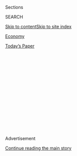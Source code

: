 <div id="app">

<div>

<div>

<div>

<div class="NYTAppHideMasthead css-1q2w90k e1suatyy0">

<div class="section css-ui9rw0 e1suatyy2">

<div class="css-eph4ug er09x8g0">

<div class="css-6n7j50">

</div>

<span class="css-1dv1kvn">Sections</span>

<div class="css-10488qs">

<span class="css-1dv1kvn">SEARCH</span>

</div>

[Skip to content](#site-content)[Skip to site
index](#site-index)

</div>

<div id="masthead-section-label" class="css-1wr3we4 eaxe0e00">

[Economy](https://www.nytimes3xbfgragh.onion/section/business/economy)

</div>

<div class="css-10698na e1huz5gh0">

</div>

</div>

<div id="masthead-bar-one" class="section hasLinks css-15hmgas e1csuq9d3">

<div class="css-uqyvli e1csuq9d0">

</div>

<div class="css-1uqjmks e1csuq9d1">

</div>

<div class="css-9e9ivx">

[](https://myaccount.nytimes3xbfgragh.onion/auth/login?response_type=cookie&client_id=vi)

</div>

<div class="css-1bvtpon e1csuq9d2">

[Today’s
Paper](https://www.nytimes3xbfgragh.onion/section/todayspaper)

</div>

</div>

</div>

</div>

<div data-aria-hidden="false">

<div id="site-content" data-role="main">

<div>

<div class="css-1aor85t" style="opacity:0.000000001;z-index:-1;visibility:hidden">

<div class="css-1hqnpie">

<div class="css-epjblv">

<span class="css-17xtcya">[Economy](/section/business/economy)</span><span class="css-x15j1o">|</span><span class="css-fwqvlz">Trump
Signs China Trade Deal, Putting Economic Conflict on
Pause</span>

</div>

<div class="css-k008qs">

<div class="css-1iwv8en">

<span class="css-18z7m18"></span>

<div>

</div>

</div>

<span class="css-1n6z4y">https://nyti.ms/2NvyD0j</span>

<div class="css-1705lsu">

<div class="css-4xjgmj">

<div class="css-4skfbu" data-role="toolbar" data-aria-label="Social Media Share buttons, Save button, and Comments Panel with current comment count" data-testid="share-tools">

  - 
  - 
  - 
  - 
    
    <div class="css-6n7j50">
    
    </div>

  - 
  - 

</div>

</div>

</div>

</div>

</div>

</div>

<div class="css-13pd83m">

</div>

<div id="top-wrapper" class="css-1sy8kpn">

<div id="top-slug" class="css-l9onyx">

Advertisement

</div>

[Continue reading the main
story](#after-top)

<div class="ad top-wrapper" style="text-align:center;height:100%;display:block;min-height:250px">

<div id="top" class="place-ad" data-position="top" data-size-key="top">

</div>

</div>

<div id="after-top">

</div>

</div>

<div>

<div id="sponsor-wrapper" class="css-1hyfx7x">

<div id="sponsor-slug" class="css-19vbshk">

Supported by

</div>

[Continue reading the main
story](#after-sponsor)

<div id="sponsor" class="ad sponsor-wrapper" style="text-align:center;height:100%;display:block">

</div>

<div id="after-sponsor">

</div>

</div>

<div class="css-186x18t">

</div>

<div class="css-1vkm6nb ehdk2mb0">

# Trump Signs China Trade Deal, Putting Economic Conflict on Pause

</div>

An initial pact, cooling tensions in an election year, follows months of
escalating tariffs and a trade war that seemed as if it would never end.

![<span class="css-16f3y1r e13ogyst0">President Trump called the initial
trade pact he signed with China a path “toward a future of fair and
reciprocal
trade.”</span><span class="css-cch8ym"><span class="css-1dv1kvn">Credit</span><span class="css-cnj6d5 e1z0qqy90" itemprop="copyrightHolder"><span class="css-1ly73wi e1tej78p0">Credit...</span><span>Mandel
Ngan/Agence France-Presse — Getty
Images</span></span></span>](https://static01.graylady3jvrrxbe.onion/images/2020/01/15/business/15dc-chinadeal/15dc-chinadeal-videoSixteenByNine3000.jpg)

<div class="css-18e8msd">

<div class="css-pdw9fk epjyd6m0">

<div class="css-1txwxcy ey68jwv0" data-aria-hidden="true">

[![Ana
Swanson](https://static01.graylady3jvrrxbe.onion/images/2018/12/10/multimedia/author-ana-swanson/author-ana-swanson-thumbLarge.png
"Ana Swanson")](https://www.nytimes3xbfgragh.onion/by/ana-swanson)[![Alan
Rappeport](https://static01.graylady3jvrrxbe.onion/images/2018/06/12/multimedia/author-alan-rappeport/author-alan-rappeport-thumbLarge-v2.png
"Alan Rappeport")](https://www.nytimes3xbfgragh.onion/by/alan-rappeport)

</div>

<div class="css-1baulvz">

By [<span class="css-1baulvz" itemprop="name">Ana
Swanson</span>](https://www.nytimes3xbfgragh.onion/by/ana-swanson) and
[<span class="css-1baulvz last-byline" itemprop="name">Alan
Rappeport</span>](https://www.nytimes3xbfgragh.onion/by/alan-rappeport)

</div>

</div>

  - 
    
    <div class="css-ld3wwf e16638kd2">
    
    Published Jan. 15, 2020Updated June 23,
    2020
    
    </div>

  - 
    
    <div class="css-4xjgmj">
    
    <div class="css-pvvomx" data-role="toolbar" data-aria-label="Social Media Share buttons, Save button, and Comments Panel with current comment count" data-testid="share-tools">
    
      - 
      - 
      - 
      - 
        
        <div class="css-6n7j50">
        
        </div>
    
      - 
      - 
    
    </div>
    
    </div>

</div>

</div>

<div class="section meteredContent css-1r7ky0e" name="articleBody" itemprop="articleBody">

<div class="css-1fanzo5 StoryBodyCompanionColumn">

<div class="css-53u6y8">

WASHINGTON — President Trump signed an [initial trade deal with
China](https://www.nytimes3xbfgragh.onion/2020/06/23/business/economy/trump-navarro-china-trade-deal.html)
on Wednesday, bringing [the first
chapter](https://www.nytimes3xbfgragh.onion/2020/01/15/upshot/china-us-trade-peace.html)
of a protracted and economically damaging fight with one of the world’s
largest economies to a close.

The pact is intended to open Chinese markets to more American companies,
increase farm and energy exports and [provide greater
protection](https://www.nytimes3xbfgragh.onion/2020/01/14/business/economy/trump-china-trade-deal.html)
for American technology and trade secrets. China has committed to buying
an additional $200 billion worth of American goods and services by 2021
and is expected to ease some of the tariffs it has placed on American
products.

But the agreement preserves the bulk of the tariffs that Mr. Trump has
placed on $360 billion worth of [Chinese
goods](https://www.nytimes3xbfgragh.onion/2018/08/21/business/economy/trump-china-tariffs-consumers.html),
and it maintains the threat of additional punishment if Beijing does not
live up to the terms of the deal.

</div>

</div>

<div class="css-1fanzo5 StoryBodyCompanionColumn">

<div class="css-53u6y8">

“Today we take a momentous step, one that has never been taken before
with China toward a future of fair and reciprocal trade with China,” Mr.
Trump said at a ceremony at the White House. “Together we are righting
the wrongs of the past.”

</div>

</div>

<div>

</div>

<div class="css-1fanzo5 StoryBodyCompanionColumn">

<div class="css-53u6y8">

The deal caps more than two years of tense negotiations and [escalating
threats](https://www.nytimes3xbfgragh.onion/2019/08/23/business/china-tariffs-trump.html)
that at times seemed destined to plunge the United States and China into
a permanent economic war. Mr. Trump, who campaigned for president in
2016 on a promise to get tough on China, pushed his negotiators to
rewrite trade terms that he said had destroyed American industry and
jobs, and he imposed record tariffs on Chinese goods in a gamble to get
Beijing to accede to his demands.

“As a candidate for president, I vowed strong action,” Mr. Trump said.
“Unlike those who came before me, I kept my promise.”

The agreement is a significant turning point in American trade policy
and the types of free-trade agreements that the United States has
typically supported. Rather than lowering tariffs to allow for the flow
of goods and services to meet market demand, this deal leaves a record
level of tariffs in place and forces China to buy $200 billion worth of
specific products within two years.

To Mr. Trump and other supporters, the approach corrects for past trade
deals that enabled corporate outsourcing and led to lost jobs and
industries. To critics, it is the type of managed trade approach that
the United States has long criticized, especially with regard to China
and its control over its economy.

</div>

</div>

<div class="css-1fanzo5 StoryBodyCompanionColumn">

<div class="css-53u6y8">

While other presidents have tried to change China’s economic approach,
Mr. Trump has leaned into it. The agreement stipulates that “China shall
ensure” that its purchases meet the $200 billion figure by 2021, all but
guaranteeing an export boom as Mr. Trump heads into the 2020 election.

“Although the administration claims it wants to enhance market forces in
China, the purchase commitments hailed by the president will only
strengthen the role of the state in the economy,” said Daniel Price, a
former George W. Bush administration official and the managing director
of Rock Creek Global Advisors.

The president’s approach may pay off politically. He will head into a
re-election campaign with a commitment from China to strengthen its
intellectual-property protections, make large purchases of American
products and pursue other economic changes that will benefit American
business.

China’s leader, Xi Jinping, said in a message conveyed to Mr. Trump that
the deal is “beneficial to both China, the U.S. — and the world.” Mr. Xi
also said the agreement showed that the two countries, “based on
equality and mutual respect, through dialogue and consultations,” can
find proper and effective solutions to problems.

At a lavish White House ceremony crowded with cabinet members, lawmakers
and executives from America’s biggest companies, Mr. Trump seized on the
signing as a counterweight to impeachment proceedings that were taking
place across town, where lawmakers were about to vote to approve House
prosecutors for a Senate trial.

</div>

</div>

<div>

</div>

<div class="css-1fanzo5 StoryBodyCompanionColumn">

<div class="css-53u6y8">

“They have a hoax going on over there — let’s take care of it,” he said.

But the agreement has plenty of critics in both parties, who say that
Mr. Trump’s tactics have been economically damaging and that the deal
leaves many important economic issues unresolved.

</div>

</div>

<div class="css-1fanzo5 StoryBodyCompanionColumn">

<div class="css-53u6y8">

Those include cybersecurity and China’s tight controls over how
companies handle data and cloud computing. China rejected demands that
the text include promises to refrain from hacking American companies,
insisting it was not a trade issue.

And the deal does little to resolve more pernicious structural issues
surrounding China’s approach, particularly its pattern of subsidizing
and supporting crucial industries that compete with American companies,
like solar energy and steel. American businesses blame those economic
practices for allowing cheap Chinese goods to flood the United States.

“A ceremony at the White House can’t hide the stark truth about the
‘Phase 1’ China trade deal: The deal does absolutely nothing to
curtail China’s subsidies to its manufacturers,” Scott Paul, president
of the Alliance for American Manufacturing, which includes manufacturers
and the United Steelworkers union, [said in a
tweet](https://twitter.com/ScottPaulAAM/status/1217491025079492608).
“All those ‘forgotten men and women’ in U.S. factories have, once
again, been forgotten.”

The administration has said it will address some of these changes in
Phase 2 of the negotiations and is keeping tariffs in place in part to
maintain leverage for the next round of talks. Mr. Trump said he would
remove all tariffs if the two sides reach agreement on the next phase.

“I will agree to take those tariffs off if we’re able to do Phase 2,” he
said.

But Mr. Trump has already kicked the deadline for another agreement past
the November election, and there is deep skepticism that the two
countries will reach another deal anytime soon.

As part of the deal, Mr. Trump agreed to reduce the rate on tariffs
imposed in September and forgo additional import taxes in the future.
But the United States will continue to maintain tariffs covering 65
percent of American imports from China, [according to
tracking](https://www.piie.com/blogs/trade-and-investment-policy-watch/phase-one-china-deal-steep-tariffs-are-new-normal)
by Chad Bown, a senior fellow at the Peterson Institute of International
Economics. That leaves the United States with an overall tariff rate
higher than that of any other advanced nation, as well as China, India
and Turkey.

China will still tax 57 percent of imports from the United States in
retaliation, according to Mr. Bown, though it’s possible some of those
levies may be waived in the weeks to come.

</div>

</div>

<div class="css-1fanzo5 StoryBodyCompanionColumn">

<div class="css-53u6y8">

The two sides did not immediately distribute copies of the agreement in
Chinese, raising the question of whether translation issues had been
fully resolved and whether the final text would be as demanding of the
Beijing government in the Chinese version as in the English version.

“We also need to be sure that the wording of the agreement is the same
in both the Chinese and English versions — history has shown that
mismatches become easily exploited loopholes,” said Ker Gibbs, the
president of the American Chamber of Commerce in Shanghai.

</div>

</div>

<div class="css-79elbk" data-testid="photoviewer-wrapper">

<div class="css-z3e15g" data-testid="photoviewer-wrapper-hidden">

</div>

<div class="css-1a48zt4 ehw59r15" data-testid="photoviewer-children">

![<span class="css-16f3y1r e13ogyst0" data-aria-hidden="true">China has
agreed to buy more American farm goods, including poultry, beef and
soybeans.</span><span class="css-cnj6d5 e1z0qqy90" itemprop="copyrightHolder"><span class="css-1ly73wi e1tej78p0">Credit...</span><span>Scott
Olson/Getty
Images</span></span>](https://static01.graylady3jvrrxbe.onion/images/2020/01/15/us/politics/15dc-chinadeal2/15dc-chinadeal2-articleLarge.jpg?quality=75&auto=webp&disable=upscale)

</div>

</div>

<div class="css-1fanzo5 StoryBodyCompanionColumn">

<div class="css-53u6y8">

While updates about the trade war transfixed investors for much of the
last two years, the official signing of the deal was greeted with
something of a shrug. The S\&P 500 rose roughly 0.2 percent. A gauge of
semiconductor companies, which have been particularly sensitive to the
trade war, fell more than 1 percent.

The deal came under fire from top Democrats, including Senator Chuck
Schumer of New York, who criticized the agreement for failing to address
China’s state-owned enterprises and industrial subsidies. He suggested
that President Xi was privately laughing at the United States and that
China has “taken President Trump to the cleaners.”

“This Phase 1 deal is an extreme disappointment to me and to millions
and millions of Americans who want to see us make China play fair,” Mr.
Schumer said on the Senate floor.

Wendy Cutler, a vice president at the Asia Society Policy Institute who
negotiated trade pacts for the Obama administration, called the gains
“meaningful, but modest.”

</div>

</div>

<div class="css-1fanzo5 StoryBodyCompanionColumn">

<div class="css-53u6y8">

“Because the United States was willing to compromise with China and not
press them on the most difficult issues, they were able to reach
positive ground,” she said.

The trade deal contains [a variety of
victories](https://www.nytimes3xbfgragh.onion/2020/01/14/business/economy/trump-china-trade-deal.html)
for American industry, including opening up markets for biotechnology,
beef and poultry. Banks, insurers, [drug
companies](https://www.nytimes3xbfgragh.onion/2019/08/27/business/china-cheap-drug-imports.html)
and the energy industry are also big beneficiaries.

China has also agreed not to force American companies to hand over their
technology as a condition of doing business there, under penalty of
further tariffs. And it will refrain from directing its companies to
obtain sensitive foreign technology through acquisitions. The agreement
also includes a pledge by both countries not to devalue their currencies
to [gain an
advantage](https://www.nytimes3xbfgragh.onion/2019/08/05/business/china-currency.html)
in export markets.

The president trumpeted many of China’s concessions during the signing
ceremony, singling out audience members who will benefit. He called out
a litany of Wall Street executives, many of whom have been pressing for
greater access to China’s financial services market, including Stephen
A. Schwarzman, the chief executive of the private equity firm the
Blackstone Group, and Kenneth C. Griffin, the billionaire founder of the
hedge fund Citadel. He also mentioned the chiefs of Boeing, Citibank,
Visa and the American International Group, and the chip makers Micron
and Qualcomm.

Referring to the energy purchases in the agreement, Mr. Trump told
Senator Joni Ernst, the Iowa Republican, who was in attendance: “You got
ethanol, so you can’t be complaining.”

But those victories have come at a heavy price. The uncertainty created
by Mr. Trump’s tariff threats and approach to trade has weighed on the
economy, [raising prices for businesses and
consumers](https://www.nytimes3xbfgragh.onion/2020/01/06/business/economy/trade-war-tariffs.html),
delaying corporate investments and slowing growth around the globe.
Businesses with exposure to China, like Deere & Company and Caterpillar,
have laid off some workers and lowered revenue expectations, in part
citing the trade war.

And other sources of tension remain in the United States-China
relationship. The Trump administration has taken a tougher approach to
scrutinizing Chinese investments and technology purchases for national
security threats, including blacklisting Chinese companies like Huawei,
the telecom firm.

</div>

</div>

<div class="css-1fanzo5 StoryBodyCompanionColumn">

<div class="css-53u6y8">

“I think it’s maybe a useful pause in the downward spiral of U.S.-China
relations,” Susan Shirk, a professor at the University of California,
San Diego, said of the trade deal.

</div>

</div>

<div>

</div>

<div class="css-1fanzo5 StoryBodyCompanionColumn">

<div class="css-53u6y8">

Keith Bradsher contributed reporting from Beijing

</div>

</div>

</div>

<div>

</div>

<div>

</div>

<div>

</div>

<div>

<div id="bottom-wrapper" class="css-1ede5it">

<div id="bottom-slug" class="css-l9onyx">

Advertisement

</div>

[Continue reading the main
story](#after-bottom)

<div id="bottom" class="ad bottom-wrapper" style="text-align:center;height:100%;display:block;min-height:90px">

</div>

<div id="after-bottom">

</div>

</div>

</div>

</div>

</div>

## Site Index

<div>

</div>

## Site Information Navigation

  - [© <span>2020</span> <span>The New York Times
    Company</span>](https://help.nytimes3xbfgragh.onion/hc/en-us/articles/115014792127-Copyright-notice)

<!-- end list -->

  - [NYTCo](https://www.nytco.com/)
  - [Contact
    Us](https://help.nytimes3xbfgragh.onion/hc/en-us/articles/115015385887-Contact-Us)
  - [Work with us](https://www.nytco.com/careers/)
  - [Advertise](https://nytmediakit.com/)
  - [T Brand Studio](http://www.tbrandstudio.com/)
  - [Your Ad
    Choices](https://www.nytimes3xbfgragh.onion/privacy/cookie-policy#how-do-i-manage-trackers)
  - [Privacy](https://www.nytimes3xbfgragh.onion/privacy)
  - [Terms of
    Service](https://help.nytimes3xbfgragh.onion/hc/en-us/articles/115014893428-Terms-of-service)
  - [Terms of
    Sale](https://help.nytimes3xbfgragh.onion/hc/en-us/articles/115014893968-Terms-of-sale)
  - [Site
    Map](https://spiderbites.nytimes3xbfgragh.onion)
  - [Help](https://help.nytimes3xbfgragh.onion/hc/en-us)
  - [Subscriptions](https://www.nytimes3xbfgragh.onion/subscription?campaignId=37WXW)

</div>

</div>

</div>

</div>
